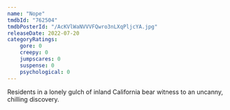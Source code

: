 ```yaml
---
name: "Nope"
tmdbId: "762504"
tmdbPosterId: "/AcKVlWaNVVVFQwro3nLXqPljcYA.jpg"
releaseDate: 2022-07-20
categoryRatings:
    gore: 0
    creepy: 0
    jumpscares: 0
    suspense: 0
    psychological: 0
---
```

Residents in a lonely gulch of inland California bear witness to an uncanny, chilling discovery.
